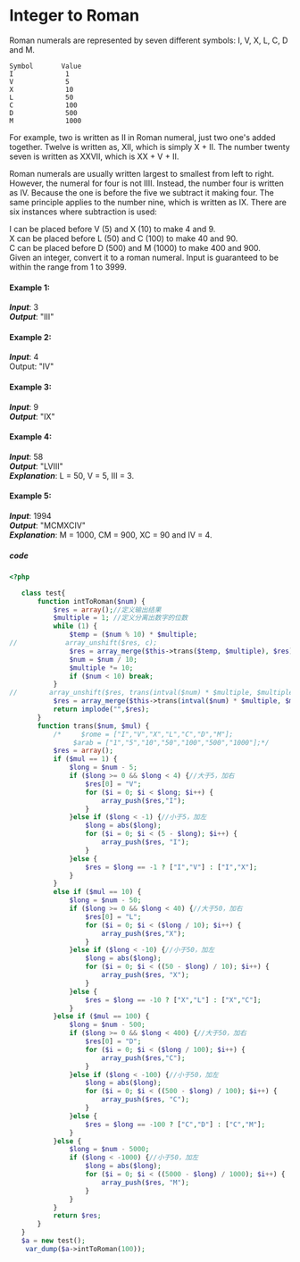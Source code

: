 #  Integer to Roman
Roman numerals are represented by seven different symbols: I, V, X, L, C, D and M.  
```
Symbol       Value
I             1
V             5
X             10
L             50
C             100
D             500
M             1000
```
For example, two is written as II in Roman numeral, just two one's added together. Twelve is written as, XII, which is simply X + II. The number twenty seven is written as XXVII, which is XX + V + II.  

Roman numerals are usually written largest to smallest from left to right. However, the numeral for four is not IIII. Instead, the number four is written as IV. Because the one is before the five we subtract it making four. The same principle applies to the number nine, which is written as IX. There are six instances where subtraction is used:  

I can be placed before V (5) and X (10) to make 4 and 9.   
X can be placed before L (50) and C (100) to make 40 and 90.   
C can be placed before D (500) and M (1000) to make 400 and 900.  
Given an integer, convert it to a roman numeral. Input is guaranteed to be within the range from 1 to 3999.  

#### Example 1:

***Input***: 3  
***Output***: "III"
#### Example 2:

***Input***: 4  
Output: "IV"  
#### Example 3:

***Input***: 9  
***Output***: "IX"
#### Example 4:

***Input***: 58  
***Output***: "LVIII"  
***Explanation***: L = 50, V = 5, III = 3.  
#### Example 5:

***Input***: 1994  
***Output***: "MCMXCIV"  
***Explanation***: M = 1000, CM = 900, XC = 90 and IV = 4.
##### code  
```php
<?php

   class test{
       function intToRoman($num) {
           $res = array();//定义输出结果
           $multiple = 1; //定义分离出数字的位数
           while (1) {
               $temp = ($num % 10) * $multiple;
//            array_unshift($res, c);
               $res = array_merge($this->trans($temp, $multiple), $res);
               $num = $num / 10;
               $multiple *= 10;
               if ($num < 10) break;
           }
//        array_unshift($res, trans(intval($num) * $multiple, $multiple));
           $res = array_merge($this->trans(intval($num) * $multiple, $multiple), $res);
           return implode("",$res);
       }
       function trans($num, $mul) {
           /*     $rome = ["I","V","X","L","C","D","M"];
                $arab = ["1","5","10","50","100","500","1000"];*/
           $res = array();
           if ($mul == 1) {
               $long = $num - 5;
               if ($long >= 0 && $long < 4) {//大于5，加右
                   $res[0] = "V";
                   for ($i = 0; $i < $long; $i++) {
                       array_push($res,"I");
                   }
               }else if ($long < -1) {//小于5，加左
                   $long = abs($long);
                   for ($i = 0; $i < (5 - $long); $i++) {
                       array_push($res, "I");
                   }
               }else {
                   $res = $long == -1 ? ["I","V"] : ["I","X"];
               }
           }
           else if ($mul == 10) {
               $long = $num - 50;
               if ($long >= 0 && $long < 40) {//大于50，加右
                   $res[0] = "L";
                   for ($i = 0; $i < ($long / 10); $i++) {
                       array_push($res,"X");
                   }
               }else if ($long < -10) {//小于50，加左
                   $long = abs($long);
                   for ($i = 0; $i < ((50 - $long) / 10); $i++) {
                       array_push($res, "X");
                   }
               }else {
                   $res = $long == -10 ? ["X","L"] : ["X","C"];
               }
           }else if ($mul == 100) {
               $long = $num - 500;
               if ($long >= 0 && $long < 400) {//大于50，加右
                   $res[0] = "D";
                   for ($i = 0; $i < ($long / 100); $i++) {
                       array_push($res,"C");
                   }
               }else if ($long < -100) {//小于50，加左
                   $long = abs($long);
                   for ($i = 0; $i < ((500 - $long) / 100); $i++) {
                       array_push($res, "C");
                   }
               }else {
                   $res = $long == -100 ? ["C","D"] : ["C","M"];
               }
           }else {
               $long = $num - 5000;
               if ($long < -1000) {//小于50，加左
                   $long = abs($long);
                   for ($i = 0; $i < ((5000 - $long) / 1000); $i++) {
                       array_push($res, "M");
                   }
               }
           }
           return $res;
       }
   }
   $a = new test();
    var_dump($a->intToRoman(100));


```